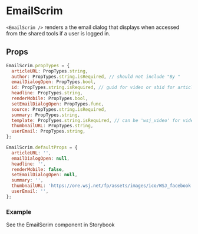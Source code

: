 # EmailScrim

`<EmailScrim />` renders a the email dialog that displays when accessed from the shared tools if a user is logged in.

## Props

```js
EmailScrim.propTypes = {
  articleURL: PropTypes.string,
  author: PropTypes.string.isRequired, // should not include "By "
  emailDialogOpen: PropTypes.bool,
  id: PropTypes.string.isRequired, // guid for video or sbid for articles
  headline: PropTypes.string,
  renderMobile: PropTypes.bool,
  setEmailDialogOpen: PropTypes.func,
  source: PropTypes.string.isRequired,
  summary: PropTypes.string,
  template: PropTypes.string.isRequired, // can be 'wsj_video' for video or a template name
  thumbnailURL: PropTypes.string,
  userEmail: PropTypes.string,
};

EmailScrim.defaultProps = {
  articleURL: '',
  emailDialogOpen: null,
  headline: '',
  renderMobile: false,
  setEmailDialogOpen: null,
  summary: '',
  thumbnailURL: 'https://ore.wsj.net/fp/assets/images/ico/WSJ_facebook.png',
  userEmail: '',
};
```

### Example

See the EmailScrim component in Storybook
